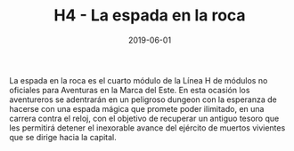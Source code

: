 ﻿---
title: H4 - La espada en la roca
summary: Cuenta la leyenda que aquel que sea capaz de sacar la espada de la roca en la que se encuentra clavada, tendrá el poder absoluto a su alcance. ¿Pero qué sucedería si la leyenda estuviera mal desde sus orígenes? ¿Y si el poder absoluto es en realidad una simple quimera?
authors:
  - Héctor Prieto de la Calle
date: 2019-06-01
type: post
categories:
- Comunidad
- Línea H
tags:
- Dungeon
minlevels: "5"
maxlevels: "7"
prices: gratis
session: "2"
mincharacters: "3"
maxcharacters: "5"
eval: no oficial
cover: "laespadaenlaroca.jpg"
download: "laespadaenlaroca.pdf"
moreinfo: "https://labibliotecadelcalamar.blogspot.com/2019/06/modulo-h4-la-espada-en-la-roca.html"
license: "OGL"
draft: false

---

La espada en la roca es el cuarto módulo de la Línea H de módulos no oficiales para Aventuras en la Marca del Este. En esta ocasión los aventureros se adentrarán en un peligroso dungeon con la esperanza de hacerse con una espada mágica que promete poder ilimitado, en una carrera contra el reloj, con el objetivo de recuperar un antiguo tesoro que les permitirá detener el inexorable avance del ejército de muertos vivientes que se dirige hacia la capital.
